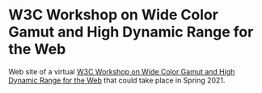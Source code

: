 # W3C Workshop on Wide Color Gamut and High Dynamic Range for the Web

Web site of a virtual [W3C Workshop on Wide Color Gamut and High Dynamic Range for the Web](https://www.w3.org/Graphics/Color/Workshop/) that could take place in Spring 2021.
